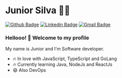 # Junior Silva :man_technologist:

[![Github Badge](https://img.shields.io/badge/-Github-000?style=flat-square&logo=Github&logoColor=white&link=https://github.com/lucasgdb)](https://github.com/juniorpb)
[![Linkedin Badge](https://img.shields.io/badge/-LinkedIn-blue?style=flat-square&logo=Linkedin&logoColor=white&link=https://www.linkedin.com/in/junior-silva-138589143/)](https://www.linkedin.com/in/junior-pb/)
[![Gmail Badge](https://img.shields.io/badge/-Gmail-c14438?style=flat-square&logo=Gmail&logoColor=white&link=mailto:rebeccamanzi@gmail.com)](mailto:junior.cgjr@gmail.com)

### Hellooo! 👋 Welcome to my profile

My name is Junior and I'm Software developer.

 - 🔥 In love with JavaScript, TypeScript and GoLang
 - 🔥 Currently learning Java, NodeJs and ReactJs
 - 😄 Also DevOps 
 
